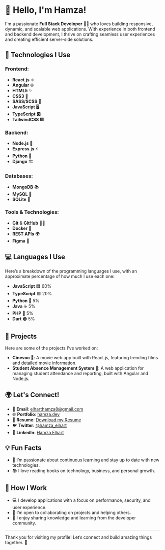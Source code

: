 # 👋 Hello, I'm **Hamza**!

I'm a passionate **Full Stack Developer** 👨‍💻 who loves building responsive, dynamic, and scalable web applications. With experience in both frontend and backend development, I thrive on crafting seamless user experiences and creating efficient server-side solutions.

## 🚀 Technologies I Use

### Frontend:
- **React.js** ⚛️
- **Angular** 🌐
- **HTML5** ✨
- **CSS3** 🎨
- **SASS/SCSS** 💅
- **JavaScript** 🖥️
- **TypeScript** 🅾️
- **TailwindCSS** 🎆

### Backend:
- **Node.js** 🌱
- **Express.js** ⚡
- **Python** 🐍
- **Django** 🏗️

### Databases:
- **MongoDB** 📚
- **MySQL** 🍇
- **SQLite** 📃

### Tools & Technologies:
- **Git** & **GitHub** 🧑‍💻
- **Docker** 🐋
- **REST APIs** 🌍
- **Figma** 📏

## 💻 Languages I Use

Here’s a breakdown of the programming languages I use, with an approximate percentage of how much I use each one:

- **JavaScript** 🟦 60%
- **TypeScript** 🟩 20%
- **Python** 🐍 5%
- **Java** ☕ 5%
- **PHP** 🔵 5%
- **Dart** 🟠 5%

## 💼 Projects

Here are some of the projects I've worked on:

- **Cinevoo** 🎥: A movie web app built with React.js, featuring trending films and detailed movie information.
- **Student Absence Management System** 🏫: A web application for managing student attendance and reporting, built with Angular and Node.js.

## 🌍 Let's Connect!
- 📧 **Email**: elharthamza8@gmail.com
- 🌐 **Portfolio**: [hamza.dev](https://www.hamzaelhart.dev)
- 💼 **Resume**: [Download my Resume](https://www.yourlink.com)
- 🐦 **Twitter**: [@hamza_elhart](https://twitter.com/hamza_dev)
- 🔗 **LinkedIn**: [Hamza Elhart](www.linkedin.com/in/HamzaElhart)

## 💡 Fun Facts
- 🧠 I’m passionate about continuous learning and stay up to date with new technologies.
- 📚 I love reading books on technology, business, and personal growth.

## 💬 How I Work
- 💻 I develop applications with a focus on performance, security, and user experience.
- 🤝 I’m open to collaborating on projects and helping others.
- 🚀 I enjoy sharing knowledge and learning from the developer community.

---

Thank you for visiting my profile! Let’s connect and build amazing things together. 🚀
